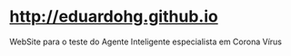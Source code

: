 # http://eduardohg.github.io
WebSite para o teste do Agente Inteligente especialista em Corona Vírus
